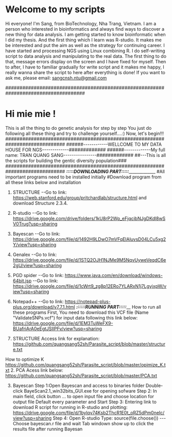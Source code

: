 # Welcome to my scripts
Hi everyone!
I'm Sang, from BioTechnology, Nha Trang, Vietnam.
I am a person who interested in bioinformatics and always find ways to discover a new thing for data analysis.
I am  getting started to know bioinformatic when I did my thesis.
And the first thing which I learn was R-studio.
It makes me be interested and put the aim as well as the strategy for continuing career.
I have started and processing NGS using Linux combining R. 
I do self-writing script to data analysis and manipulating to the real data.
The first thing to do that, message errors display on the screen and I have fixed for myself.
Then to after, I have to familiar gradually for write script and it makes me happy,
I really wanna share the script to here after everything is done!
If you want to ask me, please email: sangcnsh.ntu@gmail.com

####################################################################################
# Hi mie mie !
This is all the thing to do genetic analysis for step by step
You just do following all these thing and try to challenge yourself....:)
Now, let's begin!!!
#############################################################################
######------------WELLCOME TO MY DATA HOUSE FOR NGS-------------#############
######-------------My full name: TRAN QUANG SANG----------------#############
##---This is all the scripts for building the gentic diversity population###
#############################################################################
___________________:::::DOWNLOADING PART:::::________________________________
#All important programs need to be installed initially
#Download program from all these links below and installation
1. STRUCTURE
--Go to link: https://web.stanford.edu/group/pritchardlab/structure.html and download Structure 2.3.4.

2. R-studio
--Go to link: https://drive.google.com/drive/folders/1kU8rP2Wp_eFjqcibNJgDKdl8wSV0Trug?usp=sharing

3. Bayescan
--Go to link: https://drive.google.com/file/d/1492H9LDwO7mVFqElAluvsD04LCu5xg2Y/view?usp=sharing

4. Genalex
--Go to link: https://drive.google.com/file/d/1STQ2OJH1NJMe9M5NqvUyweVeqdC6e2gU/view?usp=sharing

5. PGD spider
--Go to link: https://www.java.com/en/download/windows-64bit.jsp
--Go to link: https://drive.google.com/file/d/1cWrt9_zg8p12ERo7YLARxN1j7LgyjxpW/view?usp=sharing

6. Notepad++
--Go to link: https://notepad-plus-plus.org/download/v7.7.1.html
_______________________::::::RUNNING PART:::::_________________________
How to run all these programs
First, You need to download this VCF file (Name "ValidateSNPs.vcf") for input data following this link below:
https://drive.google.com/file/d/1EM3TuWeFX9-BUafriArA0eEgtJSIlPFv/view?usp=sharing
  1. STRUCTURE 
 Access link for explanation: 
https://github.com/quangsang52sh/Parasite_script/blob/master/structure.txt

 How to optimize K
https://github.com/quangsang52sh/Parasite_script/blob/master/opimize_K.txt
  2. PCA
  Acess link below:
https://github.com/quangsang52sh/Parasite_script/blob/master/PCA.txt
  
  3. Bayescan
Step 1:Open Bayescan and access to binaries folder 
Double-click BayeScan2.1_win32bits_GUI.exe for opening sofware
Step 2: In main field, click button ... to open input file and choose location for output file 
Default every parameter and Start
Step 3:  Entering link to download R script for running in R-studio and plotting: 
https://drive.google.com/file/d/1bylqv74Ksb2ThcR1E0t_oRZ5dPm0neIc/view?usp=sharing
Step 4: Open R-studio
Type: source(file.choose()) ---Choose bayescan.r file and wait
Tab windown show up to click the results file after running Bayesan
  
 

